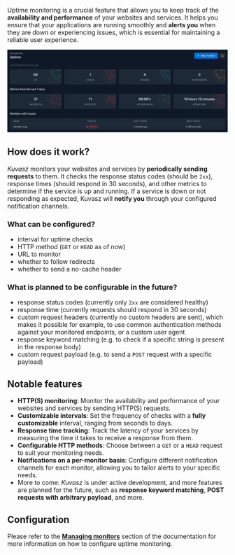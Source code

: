 Uptime monitoring is a crucial feature that allows you to keep track of the **availability and performance** of your websites and services. It helps you ensure that your applications are running smoothly and **alerts you** when they are down or experiencing issues, which is essential for maintaining a reliable user experience.

![Uptime dashboard](../images/features/uptime_monitoring.webp)

## How does it work?

_Kuvasz_ monitors your websites and services by **periodically sending requests** to them. It checks the response status codes (should be `2xx`), response times (should respond in 30 seconds), and other metrics to determine if the service is up and running. If a service is down or not responding as expected, Kuvasz will **notify you** through your configured notification channels.

### What can be configured?

- interval for uptime checks
- HTTP method (`GET` or `HEAD` as of now)
- URL to monitor
- whether to follow redirects
- whether to send a no-cache header

### What is planned to be configurable in the future?

- response status codes (currently only `2xx` are considered healthy) 
- response time (currently requests should respond in 30 seconds)
- custom request headers (currently no custom headers are sent), which makes it possible for example, to use common authentication methods against your monitored endpoints, or a custom user agent
- response keyword matching (e.g. to check if a specific string is present in the response body)
- custom request payload (e.g. to send a `POST` request with a specific payload)

## Notable features

- **HTTP(S) monitoring**: Monitor the availability and performance of your websites and services by sending HTTP(S) requests.
- **Customizable intervals**: Set the frequency of checks with a **fully customizable** interval, ranging from seconds to days.
- **Response time tracking**: Track the latency of your services by measuring the time it takes to receive a response from them.
- **Configurable HTTP methods**: Choose between a `GET` or a `HEAD` request to suit your monitoring needs.
- **Notifications on a per-monitor basis**: Configure different notification channels for each monitor, allowing you to tailor alerts to your specific needs.
- More to come: _Kuvasz_ is under active development, and more features are planned for the future, such as **response keyword matching**, **POST requests with arbitrary payload**, and more.

## Configuration <!-- md:config ../setup/managing-monitors.md -->

Please refer to the [**Managing monitors**](../setup/managing-monitors.md) section of the documentation for more information on how to configure uptime monitoring.
